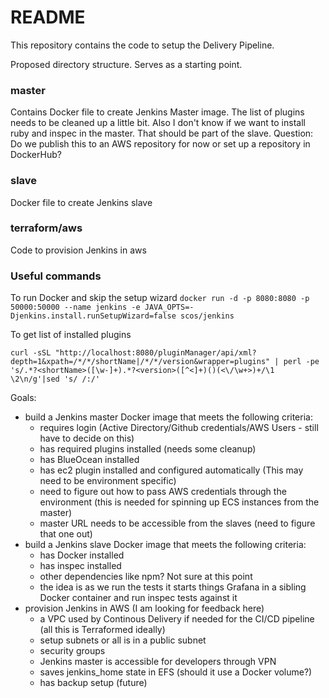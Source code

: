 # README

This repository contains the code to setup the Delivery Pipeline.

Proposed directory structure. Serves as a starting point.

### master  
Contains Docker file to create Jenkins Master image. The list of plugins needs to be cleaned up a little bit. Also I don't know if we want to install ruby and inspec in the master. That should be part of the slave.
Question: Do we publish this to an AWS repository for now or set up a repository in DockerHub?

### slave
Docker file to create Jenkins slave

### terraform/aws
Code to provision Jenkins in aws

### Useful commands
To run Docker and skip the setup wizard
```docker run -d -p 8080:8080 -p 50000:50000 --name jenkins -e JAVA_OPTS=-Djenkins.install.runSetupWizard=false scos/jenkins```

To get list of installed plugins

```curl -sSL "http://localhost:8080/pluginManager/api/xml?depth=1&xpath=/*/*/shortName|/*/*/version&wrapper=plugins" | perl -pe 's/.*?<shortName>([\w-]+).*?<version>([^<]+)()(<\/\w+>)+/\1 \2\n/g'|sed 's/ /:/'```


Goals:
* build a Jenkins master Docker image that meets the following criteria:
  * requires login (Active Directory/Github credentials/AWS Users - still have to decide on this)
  * has required plugins installed (needs some cleanup)
  * has BlueOcean installed
  * has ec2 plugin installed and configured automatically (This may need to be environment specific)
  * need to figure out how to pass AWS credentials through the environment (this is needed for spinning up ECS instances from the master)
  * master URL needs to be accessible from the slaves (need to figure that one out)
* build a Jenkins slave Docker image that meets the following criteria:
  * has Docker installed
  * has inspec installed
  * other dependencies like npm? Not sure at this point
  * the idea is as we run the tests it starts things Grafana in a  sibling Docker container and run inspec tests against it
* provision Jenkins in AWS (I am looking for feedback here)
  * a VPC used by Continous Delivery if needed for the CI/CD pipeline (all this is Terraformed ideally)
  * setup subnets or all is in a public subnet
  * security groups
  * Jenkins master is accessible for developers through VPN
  * saves jenkins_home state in EFS (should it use a Docker volume?)
  * has backup setup (future)
